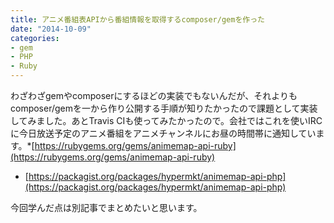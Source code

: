 ```yaml
---
title: アニメ番組表APIから番組情報を取得するcomposer/gemを作った
date: "2014-10-09"
categories: 
- gem
- PHP
- Ruby
---
```


わざわざgemやcomposerにするほどの実装でもないんだが、それよりもcomposer/gemを一から作り公開する手順が知りたかったので課題として実装してみました。あとTravis CIも使ってみたかったので。会社ではこれを使いIRCに今日放送予定のアニメ番組をアニメチャンネルにお昼の時間帯に通知しています。*[https://rubygems.org/gems/animemap-api-ruby](https://rubygems.org/gems/animemap-api-ruby)


*  [https://packagist.org/packages/hypermkt/animemap-api-php](https://packagist.org/packages/hypermkt/animemap-api-php)

今回学んだ点は別記事でまとめたいと思います。